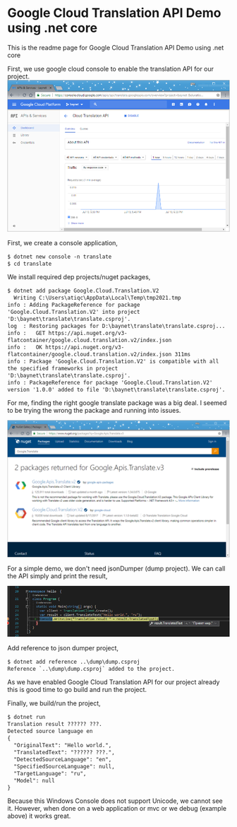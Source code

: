 # Google Cloud Translation API Demo using .net core
This is the readme page for Google Cloud Translation API Demo using .net core

First, we use google cloud console to enable the translation API for our project.
![Enabling translation API][1]

First, we create a console application,

    $ dotnet new console -n translate
    $ cd translate

We install required dep projects/nuget packages,
    
    $ dotnet add package Google.Cloud.Translation.V2
      Writing C:\Users\atiqc\AppData\Local\Temp\tmp2021.tmp
    info : Adding PackageReference for package 'Google.Cloud.Translation.V2' into project 'D:\baynet\translate\translate.csproj'.
    log  : Restoring packages for D:\baynet\translate\translate.csproj...
    info :   GET https://api.nuget.org/v3-flatcontainer/google.cloud.translation.v2/index.json
    info :   OK https://api.nuget.org/v3-flatcontainer/google.cloud.translation.v2/index.json 311ms
    info : Package 'Google.Cloud.Translation.V2' is compatible with all the specified frameworks in project 'D:\baynet\translate\translate.csproj'.
    info : PackageReference for package 'Google.Cloud.Translation.V2' version '1.0.0' added to file 'D:\baynet\translate\translate.csproj'.

For me, finding the right google translate package was a big deal. I seemed to be trying the wrong the package and running into issues.

![Finding right package for translation API][2]

For a simple demo, we don't need jsonDumper (dump project). We can call the API simply and print the result,

![Translation API debug output][3]

Add reference to json dumper project,
    
    $ dotnet add reference ..\dump\dump.csproj
    Reference `..\dump\dump.csproj` added to the project.
    
As we have enabled Google Cloud Translation API for our project already this is good time to go build and run the project.

Finally, we build/run the project,
    
    $ dotnet run
    Translation result ?????? ???.
    Detected source language en
    {
      "OriginalText": "Hello world.",
      "TranslatedText": "?????? ???.",
      "DetectedSourceLanguage": "en",
      "SpecifiedSourceLanguage": null,
      "TargetLanguage": "ru",
      "Model": null
    }
    
Because this Windows Console does not support Unicode, we cannot see it. However, when done on a web application or mvc or we debug (example above) it works great.


  [1]: https://github.com/atiq-cs/atiqcs-wp-com/raw/master/images/2018/07/06_cloud_translation_enable.png
  [2]: https://github.com/atiq-cs/atiqcs-wp-com/raw/master/images/2018/07/07_cloud_translation_package.png
  [3]: https://github.com/atiq-cs/atiqcs-wp-com/raw/master/images/2018/07/08_cloud_translation_simple_demo.png

